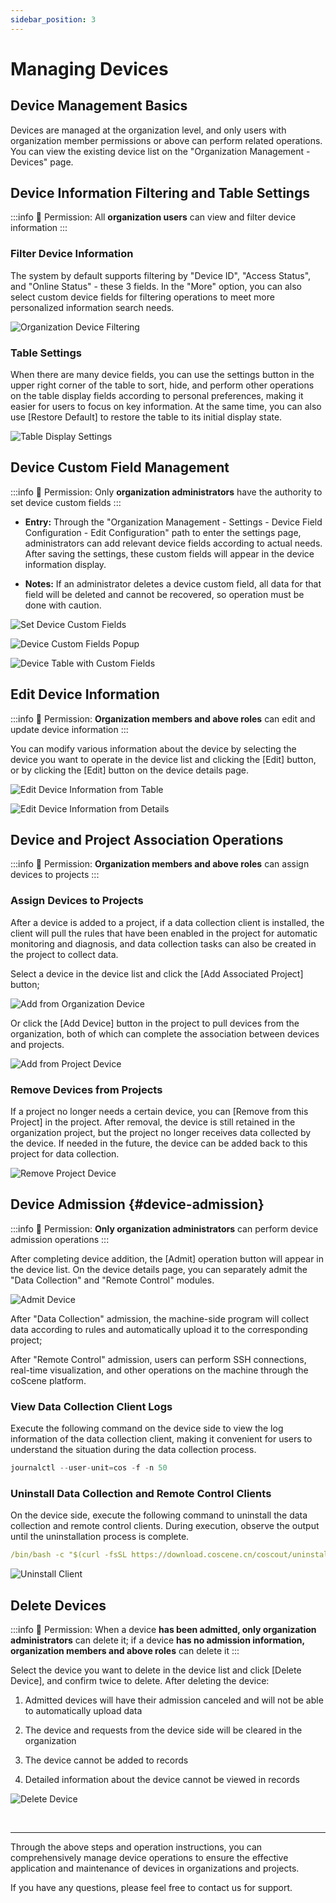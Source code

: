 ```yaml
---
sidebar_position: 3
---
```


# Managing Devices

## Device Management Basics

Devices are managed at the organization level, and only users with organization member permissions or above can perform related operations. You can view the existing device list on the "Organization Management - Devices" page.

## Device Information Filtering and Table Settings

:::info
🤖 Permission: All **organization users** can view and filter device information
:::

### Filter Device Information

The system by default supports filtering by "Device ID", "Access Status", and "Online Status" - these 3 fields. In the "More" option, you can also select custom device fields for filtering operations to meet more personalized information search needs.

![Organization Device Filtering](./img/4-3-device-filter.png)

### Table Settings

When there are many device fields, you can use the settings button in the upper right corner of the table to sort, hide, and perform other operations on the table display fields according to personal preferences, making it easier for users to focus on key information. At the same time, you can also use [Restore Default] to restore the table to its initial display state.

![Table Display Settings](./img/4-3-device-table-setting.png)

## Device Custom Field Management

:::info
🤖 Permission: Only **organization administrators** have the authority to set device custom fields
:::

- **Entry:** Through the "Organization Management - Settings - Device Field Configuration - Edit Configuration" path to enter the settings page, administrators can add relevant device fields according to actual needs. After saving the settings, these custom fields will appear in the device information display.

- **Notes:** If an administrator deletes a device custom field, all data for that field will be deleted and cannot be recovered, so operation must be done with caution.

![Set Device Custom Fields](./img/4-3-setting-device-fields.png)

![Device Custom Fields Popup](./img/4-3-fields-popup.png)

![Device Table with Custom Fields](./img/4-3-device-table-fields.png)

## Edit Device Information

:::info
🤖 Permission: **Organization members and above roles** can edit and update device information
:::

You can modify various information about the device by selecting the device you want to operate in the device list and clicking the [Edit] button, or by clicking the [Edit] button on the device details page.

![Edit Device Information from Table](./img/4-3-device-table-edit.png)

![Edit Device Information from Details](./img/4-3-device-details-edit.png)

## Device and Project Association Operations

:::info
🤖 Permission: **Organization members and above roles** can assign devices to projects
:::

### Assign Devices to Projects

After a device is added to a project, if a data collection client is installed, the client will pull the rules that have been enabled in the project for automatic monitoring and diagnosis, and data collection tasks can also be created in the project to collect data.

Select a device in the device list and click the [Add Associated Project] button;

![Add from Organization Device](./img/4-3-device-add-project-01.png)

Or click the [Add Device] button in the project to pull devices from the organization, both of which can complete the association between devices and projects.

![Add from Project Device](./img/4-3-device-add-project-02.png)

### Remove Devices from Projects

If a project no longer needs a certain device, you can [Remove from this Project] in the project. After removal, the device is still retained in the organization project, but the project no longer receives data collected by the device. If needed in the future, the device can be added back to this project for data collection.

![Remove Project Device](./img/4-3-delete-project-device.png)

## Device Admission {#device-admission}

:::info
🤖 Permission: **Only organization administrators** can perform device admission operations
:::

After completing device addition, the [Admit] operation button will appear in the device list. On the device details page, you can separately admit the "Data Collection" and "Remote Control" modules.

![Admit Device](./img/4-3-access-device-2.png)

After "Data Collection" admission, the machine-side program will collect data according to rules and automatically upload it to the corresponding project;

After "Remote Control" admission, users can perform SSH connections, real-time visualization, and other operations on the machine through the coScene platform.

### View Data Collection Client Logs

Execute the following command on the device side to view the log information of the data collection client, making it convenient for users to understand the situation during the data collection process.

```go
journalctl --user-unit=cos -f -n 50
```

### Uninstall Data Collection and Remote Control Clients

On the device side, execute the following command to uninstall the data collection and remote control clients. During execution, observe the output until the uninstallation process is complete.

```yaml
/bin/bash -c "$(curl -fsSL https://download.coscene.cn/coscout/uninstall_en.sh)"
```

![Uninstall Client](./img/4-3-unload-1.png)

## Delete Devices

:::info
🤖 Permission: When a device **has been admitted, only organization administrators** can delete it; if a device **has no admission information, organization members and above roles** can delete it
:::

Select the device you want to delete in the device list and click [Delete Device], and confirm twice to delete. After deleting the device:

1. Admitted devices will have their admission canceled and will not be able to automatically upload data

2. The device and requests from the device side will be cleared in the organization

3. The device cannot be added to records

4. Detailed information about the device cannot be viewed in records

![Delete Device](./img/4-3-device-delete.png)

<br />

---

Through the above steps and operation instructions, you can comprehensively manage device operations to ensure the effective application and maintenance of devices in organizations and projects.

If you have any questions, please feel free to contact us for support.
